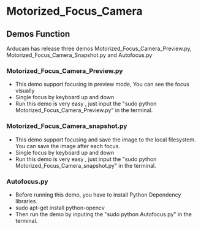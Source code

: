 # Motorized_Focus_Camera
## Demos Function
 Arducam has release three demos Motorized_Focus_Camera_Preview.py, Motorized_Focus_Camera_Snapshot.py and Autofocus.py
### Motorized_Focus_Camera_Preview.py
 - This demo support focusing in preview mode, You can see the focus visually
 - Single focus by keyboard up and down
 - Run this demo is very easy , just input the "sudo python Motorized_Focus_Camera_Preview.py" in the terminal.
### Motorized_Focus_Camera_snapshot.py
 - This demo support focusing and save the image to the local filesystem. You can save the image after each focus.
 - Single focus by keyboard up and down
 - Run this demo is very easy , just input the "sudo python Motorized_Focus_Camera_snapshot.py" in the terminal.
### Autofocus.py 
 - Before running this demo, you have to install Python Dependency libraries.
 - sudo apt-get install python-opencv 
 - Then run the demo by inputing the "sudo python Autofocus.py" in the terminal.
